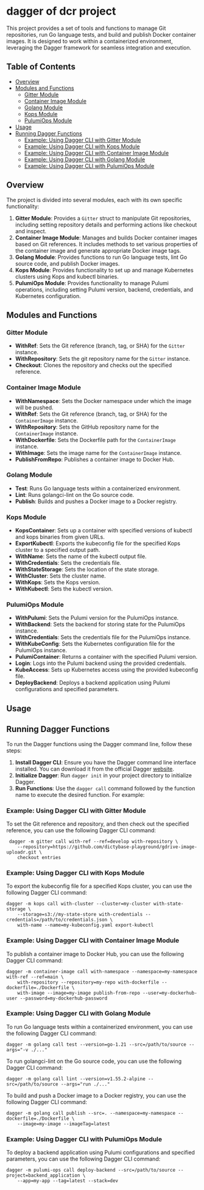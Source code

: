# dagger of dcr project

This project provides a set of tools and functions to manage Git repositories,
run Go language tests, and build and publish Docker container images. It is
designed to work within a containerized environment, leveraging the Dagger
framework for seamless integration and execution.

## Table of Contents

- [Overview](#overview)
- [Modules and Functions](#modules-and-functions)
  - [Gitter Module](#gitter-module)
  - [Container Image Module](#container-image-module)
  - [Golang Module](#golang-module)
  - [Kops Module](#kops-module)
  - [PulumiOps Module](#pulumiops-module)
- [Usage](#usage)
- [Running Dagger Functions](#running-dagger-functions)
  - [Example: Using Dagger CLI with Gitter Module](#example-using-dagger-cli-with-gitter-module)
  - [Example: Using Dagger CLI with Kops Module](#example-using-dagger-cli-with-kops-module)
  - [Example: Using Dagger CLI with Container Image Module](#example-using-dagger-cli-with-container-image-module)
  - [Example: Using Dagger CLI with Golang Module](#example-using-dagger-cli-with-golang-module)
  - [Example: Using Dagger CLI with PulumiOps Module](#example-using-dagger-cli-with-pulumiops-module)

## Overview

The project is divided into several modules, each with its own specific functionality:

1. **Gitter Module**: Provides a `Gitter` struct to manipulate Git repositories, including setting repository details and performing actions like checkout and inspect.
2. **Container Image Module**: Manages and builds Docker container images based on Git references. It includes methods to set various properties of the container image and generate appropriate Docker image tags.
3. **Golang Module**: Provides functions to run Go language tests, lint Go source code, and publish Docker images.
4. **Kops Module**: Provides functionality to set up and manage Kubernetes clusters using Kops and kubectl binaries.
5. **PulumiOps Module**: Provides functionality to manage Pulumi operations, including setting Pulumi version, backend, credentials, and Kubernetes configuration.

## Modules and Functions

### Gitter Module

- **WithRef**: Sets the Git reference (branch, tag, or SHA) for the `Gitter` instance.
- **WithRepository**: Sets the git repository name for the `Gitter` instance.
- **Checkout**: Clones the repository and checks out the specified reference.

### Container Image Module

- **WithNamespace**: Sets the Docker namespace under which the image will be pushed.
- **WithRef**: Sets the Git reference (branch, tag, or SHA) for the `ContainerImage` instance.
- **WithRepository**: Sets the GitHub repository name for the `ContainerImage` instance.
- **WithDockerfile**: Sets the Dockerfile path for the `ContainerImage` instance.
- **WithImage**: Sets the image name for the `ContainerImage` instance.
- **PublishFromRepo**: Publishes a container image to Docker Hub.

### Golang Module

- **Test**: Runs Go language tests within a containerized environment.
- **Lint**: Runs golangci-lint on the Go source code.
- **Publish**: Builds and pushes a Docker image to a Docker registry.

### Kops Module

- **KopsContainer**: Sets up a container with specified versions of kubectl and kops binaries from given URLs.
- **ExportKubectl**: Exports the kubeconfig file for the specified Kops cluster to a specified output path.
- **WithName**: Sets the name of the kubectl output file.
- **WithCredentials**: Sets the credentials file.
- **WithStateStorage**: Sets the location of the state storage.
- **WithCluster**: Sets the cluster name.
- **WithKops**: Sets the Kops version.
- **WithKubectl**: Sets the kubectl version.

### PulumiOps Module

- **WithPulumi**: Sets the Pulumi version for the PulumiOps instance.
- **WithBackend**: Sets the backend for storing state for the PulumiOps instance.
- **WithCredentials**: Sets the credentials file for the PulumiOps instance.
- **WithKubeConfig**: Sets the Kubernetes configuration file for the PulumiOps instance.
- **PulumiContainer**: Returns a container with the specified Pulumi version.
- **Login**: Logs into the Pulumi backend using the provided credentials.
- **KubeAccess**: Sets up Kubernetes access using the provided kubeconfig file.
- **DeployBackend**: Deploys a backend application using Pulumi configurations and specified parameters.

## Usage

## Running Dagger Functions

To run the Dagger functions using the Dagger command line, follow these steps:

1. **Install Dagger CLI**: Ensure you have the Dagger command line interface
   installed. You can download it from the official Dagger
   [website](https://dagger.io).
2. **Initialize Dagger**: Run `dagger init` in your project directory to
   initialize Dagger.
3. **Run Functions**: Use the `dagger call` command followed by the function
   name to execute the desired function. For example:

### Example: Using Dagger CLI with Gitter Module

To set the Git reference and repository, and then check out the specified reference, you can use the following Dagger CLI command:

```shell
 dagger -m gitter call with-ref --ref=develop with-repository \
    --repository=https://github.com/dictybase-playground/gdrive-image-uploadr.git \
    checkout entries
```

### Example: Using Dagger CLI with Kops Module

To export the kubeconfig file for a specified Kops cluster, you can use the following Dagger CLI command:

```shell
dagger -m kops call with-cluster --cluster=my-cluster with-state-storage \
    --storage=s3://my-state-store with-credentials --credentials=/path/to/credentials.json \
    with-name --name=my-kubeconfig.yaml export-kubectl
```

### Example: Using Dagger CLI with Container Image Module

To publish a container image to Docker Hub, you can use the following Dagger CLI command:

```shell
dagger -m container-image call with-namespace --namespace=my-namespace with-ref --ref=main \
    with-repository --repository=my-repo with-dockerfile --dockerfile=./Dockerfile \
    with-image --image=my-image publish-from-repo --user=my-dockerhub-user --password=my-dockerhub-password
```

### Example: Using Dagger CLI with Golang Module

To run Go language tests within a containerized environment, you can use the following Dagger CLI command:

```shell
dagger -m golang call test --version=go-1.21 --src=/path/to/source --args="-v ./..."
```

To run golangci-lint on the Go source code, you can use the following Dagger CLI command:

```shell
dagger -m golang call lint --version=v1.55.2-alpine --src=/path/to/source --args="run ./..."
```

To build and push a Docker image to a Docker registry, you can use the following Dagger CLI command:

```shell
dagger -m golang call publish --src=. --namespace=my-namespace --dockerfile=./Dockerfile \
    --image=my-image --imageTag=latest
```

### Example: Using Dagger CLI with PulumiOps Module

To deploy a backend application using Pulumi configurations and specified parameters, you can use the following Dagger CLI command:

```shell
dagger -m pulumi-ops call deploy-backend --src=/path/to/source --project=backend_application \
    --app=my-app --tag=latest --stack=dev
```
